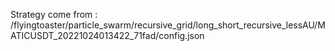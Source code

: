 Strategy come from : /flyingtoaster/particle_swarm/recursive_grid/long_short_recursive_lessAU/MATICUSDT_20221024013422_71fad/config.json